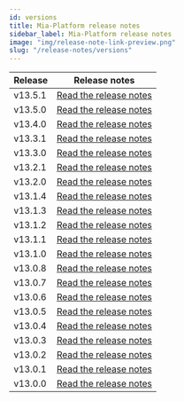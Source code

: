 ```yaml
---
id: versions
title: Mia-Platform release notes
sidebar_label: Mia-Platform release notes
image: "img/release-note-link-preview.png"
slug: "/release-notes/versions"
---
```

| Release | Release notes                                       |
|---------|-----------------------------------------------------|
| v13.5.1 | [Read the release notes](/release-notes/v13.5.1.md) |
| v13.5.0 | [Read the release notes](/release-notes/v13.5.0.md) |
| v13.4.0 | [Read the release notes](/release-notes/v13.4.0.md) |
| v13.3.1 | [Read the release notes](/release-notes/v13.3.1.md) |
| v13.3.0 | [Read the release notes](/release-notes/v13.3.0.md) |
| v13.2.1 | [Read the release notes](/release-notes/v13.2.1.md) |
| v13.2.0 | [Read the release notes](/release-notes/v13.2.0.md) |
| v13.1.4 | [Read the release notes](/release-notes/v13.1.4.md) |
| v13.1.3 | [Read the release notes](/release-notes/v13.1.3.md) |
| v13.1.2 | [Read the release notes](/release-notes/v13.1.2.md) |
| v13.1.1 | [Read the release notes](/release-notes/v13.1.1.md) |
| v13.1.0 | [Read the release notes](/release-notes/v13.1.0.md) |
| v13.0.8 | [Read the release notes](/release-notes/v13.0.8.md) |
| v13.0.7 | [Read the release notes](/release-notes/v13.0.7.md) |
| v13.0.6 | [Read the release notes](/release-notes/v13.0.6.md) |
| v13.0.5 | [Read the release notes](/release-notes/v13.0.5.md) |
| v13.0.4 | [Read the release notes](/release-notes/v13.0.4.md) |
| v13.0.3 | [Read the release notes](/release-notes/v13.0.3.md) |
| v13.0.2 | [Read the release notes](/release-notes/v13.0.2.md) |
| v13.0.1 | [Read the release notes](/release-notes/v13.0.1.md) |
| v13.0.0 | [Read the release notes](/release-notes/v13.0.0.md) |
